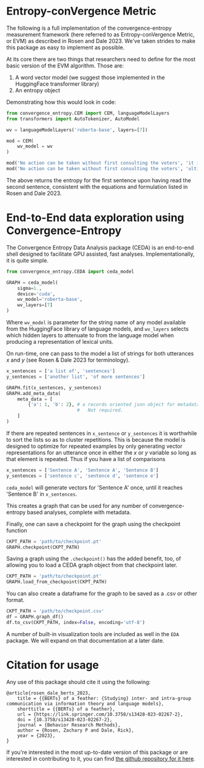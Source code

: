 # Entropy-conVergence Metric

The following is a full implementation of the convergence-entropy measurement framework (here referred to as Entropy-conVergence Metric, or EVM) as described in Rosen and Dale 2023. We've taken strides to make this package as easy to implement as possible.

At its core there are two things that researchers need to define for the most basic version of the EVM algorithm. Those are:

1. A word vector model (we suggest those implemented in the HuggingFace transformer library)
2. An entropy object

Demonstrating how this would look in code:

```python
from convergence_entropy.CEM import CEM, languageModelLayers
from transformers import AutoTokenizer, AutoModel

wv = languageModelLayers('roberta-base', layers=[7])

mod = CEM(
    wv_model = wv
)

mod('No action can be taken without first consulting the voters', 'it is the prerogative of politicians alone to make decisions'), \
mod('No action can be taken without first consulting the voters', 'ultimately the people have to have the right to decide what we do next')
```

The above returns the entropy for the first sentence upon having read the second sentence, consistent with the equations and formulation listed in Rosen and Dale 2023.

# End-to-End data exploration using Convergence-Entropy 
The Convergence Entropy Data Analysis package (CEDA) is an end-to-end shell designed to facilitate GPU assisted, fast analyses. Implementationally, it is quite simple.

```python
from convergence_entropy.CEDA import ceda_model

GRAPH = ceda_model(
    sigma=1.,
    device='cuda',
    wv_model='roberta-base',
    wv_layers=[7]
)
```

Where `wv_model` is parameter for the string name of any model available from the HuggingFace library of language models, and `wv_layers` selects which hidden layers to attenuate to from the language model when producing a representation of lexical units.

On run-time, one can pass to the model a list of strings for both utterances $x$ and $y$ (see Rosen & Dale 2023 for terminology).

```python
x_sentences = ['a list of', 'sentences']
y_sentences = ['another list', 'of more sentences']

GRAPH.fit(x_sentences, y_sentences)
GRAPH.add_meta_data(
    meta_data = [
        {'a': 1, 'b': 2}, # a records oriented json object for metadata for each comparison in the graph.
                          #   Not required.
    ]
)
```

If there are repeated sentences in `x_sentence` or `y_sentences` it is worthwhile to sort the lists so as to cluster repetitions. This is because the model is designed to optimize for repeated examples by only generating vector representations for an utterance once in either the $x$ or $y$ variable so long as that element is repeated. Thus if you have a list of comparisons

```python
x_sentences = ['Sentence A', 'Sentence A', 'Sentence B']
y_sentences = ['sentence c', 'sentence d', 'sentence e']
```

`ceda_model` will generate vectors for 'Sentence A' once, until it reaches 'Sentence B' in `x_sentences`.

This creates a graph that can be used for any number of convergence-entropy based analyses, complete with metadata.

Finally, one can save a checkpoint for the graph using the checkpoint function

```python
CKPT_PATH = 'path/to/checkpoint.pt'
GRAPH.checkpoint(CKPT_PATH)
```

Saving a graph using the `.checkpoint()` has the added benefit, too, of allowing you to load a CEDA graph object from that checkpoint later.

```python
CKPT_PATH = 'path/to/checkpoint.pt'
GRAPH.load_from_checkpoint(CKPT_PATH)
```

You can also create a dataframe for the graph to be saved as a .csv or other format.

```python
CKPT_PATH = 'path/to/checkpoint.csv'
df = GRAPH.graph_df()
df.to_csv(CKPT_PATH, index=False, encoding='utf-8')
```

A number of built-in visualization tools are included as well in the `EDA` package. We will expand on that documentation at a later date.

# Citation for usage

Any use of this package should cite it using the following:

```
@article{rosen_dale_berts_2023,
	title = {{BERTs} of a feather: {Studying} inter- and intra-group communication via information theory and language models},
	shorttitle = {{BERTs} of a feather},
	url = {https://link.springer.com/10.3758/s13428-023-02267-2},
	doi = {10.3758/s13428-023-02267-2},
	journal = {Behavior Research Methods},
	author = {Rosen, Zachary P and Dale, Rick},
	year = {2023},
}
```

If you're interested in the most up-to-date version of this package or are interested in contributing to it, you can find
[the github repository for it here](https://github.com/zaqari/EVM).
